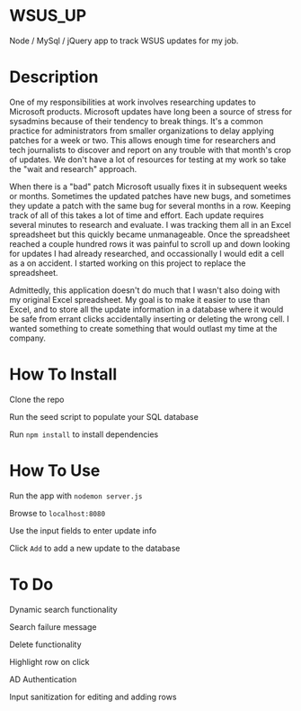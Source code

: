 # WSUS_UP
Node / MySql / jQuery app to track WSUS updates for my job.

# Description

One of my responsibilities at work involves researching updates to Microsoft products. Microsoft updates have long been a source of stress for sysadmins because of their tendency to break things. It's a common practice for administrators from smaller organizations to delay applying patches for a week or two. This allows enough time for researchers and tech journalists to discover and report on any trouble with that month's crop of updates. We don't have a lot of resources for testing at my work so take the "wait and research" approach. 

When there is a "bad" patch Microsoft usually fixes it in subsequent weeks or months. Sometimes the updated patches have new bugs, and sometimes they update a patch with the same bug for several months in a row. Keeping track of all of this takes a lot of time and effort. Each update requires several minutes to research and evaluate. I was tracking them all in an Excel spreadsheet but this quickly became unmanageable. Once the spreadsheet reached a couple hundred rows it was painful to scroll up and down looking for updates I had already researched, and occassionally I would edit a cell as a on accident. I started working on this project to replace the spreadsheet.

Admittedly, this application doesn't do much that I wasn't also doing with my original Excel spreadsheet. My goal is to make it easier to use than Excel, and to store all the update information in a database where it would be safe from errant clicks accidentally inserting or deleting the wrong cell. I wanted something to create something that would outlast my time at the company.

# How To Install

Clone the repo

Run the seed script to populate your SQL database

Run `npm install` to install dependencies

# How To Use

Run the app with `nodemon server.js`

Browse to `localhost:8080`

Use the input fields to enter update info

Click `Add` to add a new update to the database

# To Do

Dynamic search functionality

Search failure message

Delete functionality

Highlight row on click

AD Authentication

Input sanitization for editing and adding rows